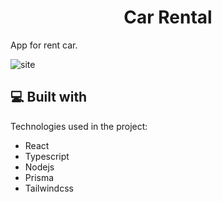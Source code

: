 <h1 align="center" id="title">Car Rental</h1>

<p id="description">App for rent car.</p>
  
![site](https://github.com/rodrigoSantos009/rental-car-pro/assets/81450577/8620e3e5-531c-4973-8560-b5217e614e1f)

<h2>💻 Built with</h2>

Technologies used in the project:

*   React
*   Typescript
*   Nodejs
*   Prisma
*   Tailwindcss
